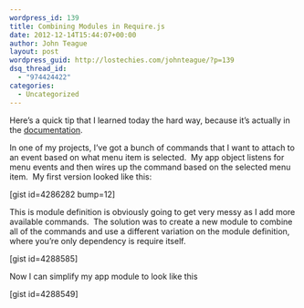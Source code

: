 ```yaml
---
wordpress_id: 139
title: Combining Modules in Require.js
date: 2012-12-14T15:44:07+00:00
author: John Teague
layout: post
wordpress_guid: http://lostechies.com/johnteague/?p=139
dsq_thread_id:
  - "974424422"
categories:
  - Uncategorized
---
```

Here&#8217;s a quick tip that I learned today the hard way, because it&#8217;s actually in the [documentation](http://requirejs.org/docs/whyamd.html#sugar).

In one of my projects, I&#8217;ve got a bunch of commands that I want to attach to an event based on what menu item is selected.  My app object listens for menu events and then wires up the command based on the selected menu item.  My first version looked like this:

[gist id=4286282 bump=12]

This is module definition is obviously going to get very messy as I add more available commands.  The solution was to create a new module to combine all of the commands and use a different variation on the module definition, where you&#8217;re only dependency is require itself.

[gist id=4288585]

Now I can simplify my app module to look like this

[gist id=4288549]

<div>
</div>
